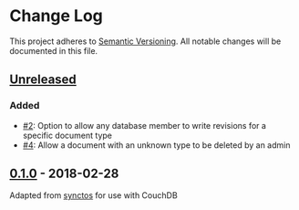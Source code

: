 # Change Log
This project adheres to [Semantic Versioning](http://semver.org/). All notable changes will be documented in this file.

## [Unreleased]
### Added
- [#2](https://github.com/OldSneerJaw/couchster/issues/2): Option to allow any database member to write revisions for a specific document type
- [#4](https://github.com/OldSneerJaw/couchster/issues/4): Allow a document with an unknown type to be deleted by an admin

## [0.1.0] - 2018-02-28
Adapted from [synctos](https://github.com/Kashoo/synctos) for use with CouchDB

[Unreleased]: https://github.com/OldSneerJaw/couchster/compare/v0.1.0...HEAD
[0.1.0]: https://github.com/OldSneerJaw/couchster/compare/73ba6a5...v0.1.0
